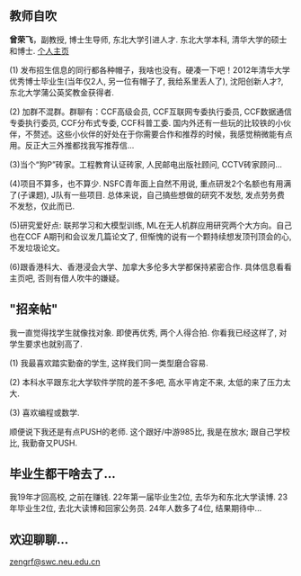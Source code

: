 ## 教师自吹

<b>曾荣飞</b>，副教授, 博士生导师, 东北大学引进人才. 东北大学本科, 清华大学的硕士和博士. [个人主页](https://wingfeitsang.github.io/home/)

(1) 发布招生信息的同行都各种帽子，我啥也没有。硬凑一下吧！2012年清华大学优秀博士毕业生(当年仅2人, 另一位有帽子了, 我给系里丢人了), 沈阳创新人才?, 东北大学蒲公英奖教金获得者. 

(2) 加群不混群。群聊有：CCF高级会员, CCF互联网专委执行委员, CCF数据通信专委执行委员, CCF分布式专委, CCF科普工委. 国内外还有一些玩的比较铁的小伙伴，不赘述。这些小伙伴的好处在于你需要合作和推荐的时候，我感觉稍微能有点用。反正大三外推都找我写推荐信...

(3)当个“狗P”砖家。工程教育认证砖家, 人民邮电出版社顾问, CCTV砖家顾问...

(4)项目不算多，也不算少. NSFC青年面上自然不用说, 重点研发2个名额也有用满了(子课题), J队有一些项目. 总体来说，自己搞些想做的研究不发愁, 发点劳务费不发愁，仅此而已.

(5)研究爱好点: 联邦学习和大模型训练, ML在无人机群应用研究两个大方向。自己也在CCF A期刊和会议发几篇论文了, 但惭愧的说有一个颗持续想发顶刊顶会的心, 不发垃圾论文。 

(6)跟香港科大、香港浸会大学、加拿大多伦多大学都保持紧密合作. 具体信息看看主页吧, 否则有借人吹牛的嫌疑。

## "招亲帖"

我一直觉得找学生就像找对象. 即使再优秀, 两个人得合拍. 你看我已经这样了, 对学生要求也就别高了. 

(1) 我最喜欢踏实勤奋的学生, 这样我们同一类型磨合容易. 

(2) 本科水平跟东北大学软件学院的差不多吧, 高水平肯定不来, 太低的来了压力太大. 

(3) 喜欢编程或数学. 

顺便说下我还是有点PUSH的老师. 这个跟好/中游985比, 我是在放水; 跟自己学校比, 我勤奋又PUSH. 

## 毕业生都干啥去了...

我19年才回高校, 之前在赚钱. 22年第一届毕业生2位, 去华为和东北大学读博. 23年毕业生2位, 去北大读博和回家公务员. 24年人数多了4位, 结果期待中...

## 欢迎聊聊...

zengrf@swc.neu.edu.cn
